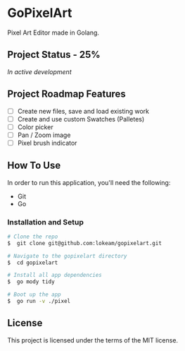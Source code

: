 # GoPixelArt
Pixel Art Editor made in Golang.

## Project Status - 25%
_In active development_

## Project Roadmap Features
- [ ] Create new files, save and load existing work
- [ ] Create and use custom Swatches (Palletes)
- [ ] Color picker
- [ ] Pan / Zoom image
- [ ] Pixel brush indicator

## How To Use
In order to run this application, you'll need the following:
- Git
- Go

### Installation and Setup
```bash
# Clone the repo
$  git clone git@github.com:lokeam/gopixelart.git

# Navigate to the gopixelart directory
$  cd gopixelart

# Install all app dependencies
$  go mody tidy

# Boot up the app
$  go run -v ./pixel
```

## License
This project is licensed under the terms of the MIT license.